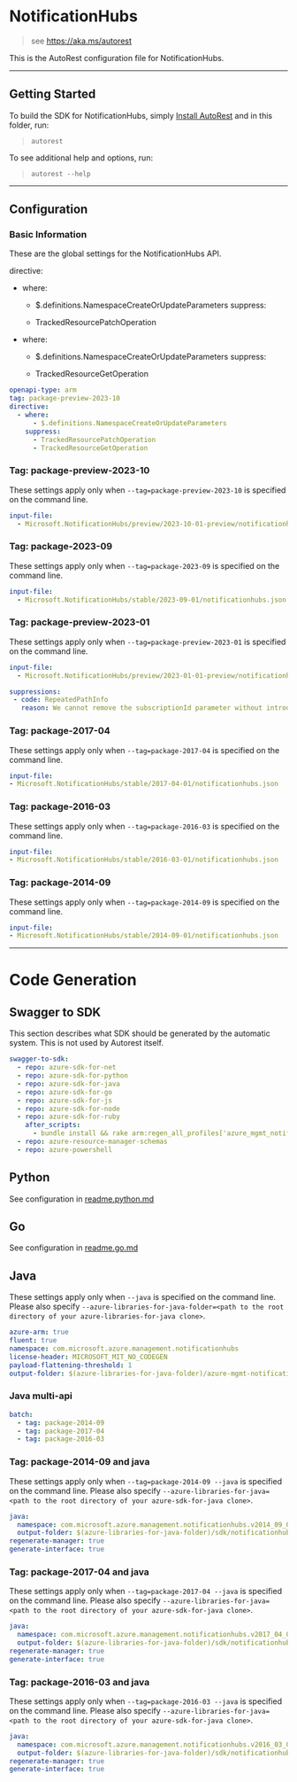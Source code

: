 # NotificationHubs

> see https://aka.ms/autorest

This is the AutoRest configuration file for NotificationHubs.

---

## Getting Started

To build the SDK for NotificationHubs, simply [Install AutoRest](https://aka.ms/autorest/install) and in this folder, run:

> `autorest`

To see additional help and options, run:

> `autorest --help`

---

## Configuration

### Basic Information

These are the global settings for the NotificationHubs API.

directive:

* where:

  * $.definitions.NamespaceCreateOrUpdateParameters
suppress:

  * TrackedResourcePatchOperation

* where:

  * $.definitions.NamespaceCreateOrUpdateParameters
suppress:

  * TrackedResourceGetOperation

``` yaml
openapi-type: arm
tag: package-preview-2023-10
directive:
  - where:
      - $.definitions.NamespaceCreateOrUpdateParameters
    suppress:
      - TrackedResourcePatchOperation
      - TrackedResourceGetOperation
```


### Tag: package-preview-2023-10

These settings apply only when `--tag=package-preview-2023-10` is specified on the command line.

```yaml $(tag) == 'package-preview-2023-10'
input-file:
  - Microsoft.NotificationHubs/preview/2023-10-01-preview/notificationhubs.json
```
### Tag: package-2023-09

These settings apply only when `--tag=package-2023-09` is specified on the command line.

``` yaml $(tag) == 'package-2023-09'
input-file:
  - Microsoft.NotificationHubs/stable/2023-09-01/notificationhubs.json
```

### Tag: package-preview-2023-01

These settings apply only when `--tag=package-preview-2023-01` is specified on the command line.

``` yaml $(tag) == 'package-preview-2023-01'
input-file:
  - Microsoft.NotificationHubs/preview/2023-01-01-preview/notificationhubs.json

suppressions:
 - code: RepeatedPathInfo
   reason: We cannot remove the subscriptionId parameter without introducing a breaking change.
```

### Tag: package-2017-04

These settings apply only when `--tag=package-2017-04` is specified on the command line.

``` yaml $(tag) == 'package-2017-04'
input-file:
- Microsoft.NotificationHubs/stable/2017-04-01/notificationhubs.json
```

### Tag: package-2016-03

These settings apply only when `--tag=package-2016-03` is specified on the command line.

``` yaml $(tag) == 'package-2016-03'
input-file:
- Microsoft.NotificationHubs/stable/2016-03-01/notificationhubs.json
```

### Tag: package-2014-09

These settings apply only when `--tag=package-2014-09` is specified on the command line.

``` yaml $(tag) == 'package-2014-09'
input-file:
- Microsoft.NotificationHubs/stable/2014-09-01/notificationhubs.json
```

---

# Code Generation

## Swagger to SDK

This section describes what SDK should be generated by the automatic system.
This is not used by Autorest itself.

``` yaml $(swagger-to-sdk)
swagger-to-sdk:
  - repo: azure-sdk-for-net
  - repo: azure-sdk-for-python
  - repo: azure-sdk-for-java
  - repo: azure-sdk-for-go
  - repo: azure-sdk-for-js
  - repo: azure-sdk-for-node
  - repo: azure-sdk-for-ruby
    after_scripts:
      - bundle install && rake arm:regen_all_profiles['azure_mgmt_notification_hubs']
  - repo: azure-resource-manager-schemas
  - repo: azure-powershell
```

## Python

See configuration in [readme.python.md](./readme.python.md)

## Go

See configuration in [readme.go.md](./readme.go.md)

## Java

These settings apply only when `--java` is specified on the command line.
Please also specify `--azure-libraries-for-java-folder=<path to the root directory of your azure-libraries-for-java clone>`.

``` yaml $(java)
azure-arm: true
fluent: true
namespace: com.microsoft.azure.management.notificationhubs
license-header: MICROSOFT_MIT_NO_CODEGEN
payload-flattening-threshold: 1
output-folder: $(azure-libraries-for-java-folder)/azure-mgmt-notificationhubs
```

### Java multi-api

``` yaml $(java) && $(multiapi)
batch:
  - tag: package-2014-09
  - tag: package-2017-04
  - tag: package-2016-03
```

### Tag: package-2014-09 and java

These settings apply only when `--tag=package-2014-09 --java` is specified on the command line.
Please also specify `--azure-libraries-for-java=<path to the root directory of your azure-sdk-for-java clone>`.

``` yaml $(tag) == 'package-2014-09' && $(java) && $(multiapi)
java:
  namespace: com.microsoft.azure.management.notificationhubs.v2014_09_01
  output-folder: $(azure-libraries-for-java-folder)/sdk/notificationhubs/mgmt-v2014_09_01
regenerate-manager: true
generate-interface: true
```

### Tag: package-2017-04 and java

These settings apply only when `--tag=package-2017-04 --java` is specified on the command line.
Please also specify `--azure-libraries-for-java=<path to the root directory of your azure-sdk-for-java clone>`.

``` yaml $(tag) == 'package-2017-04' && $(java) && $(multiapi)
java:
  namespace: com.microsoft.azure.management.notificationhubs.v2017_04_01
  output-folder: $(azure-libraries-for-java-folder)/sdk/notificationhubs/mgmt-v2017_04_01
regenerate-manager: true
generate-interface: true
```

### Tag: package-2016-03 and java

These settings apply only when `--tag=package-2016-03 --java` is specified on the command line.
Please also specify `--azure-libraries-for-java=<path to the root directory of your azure-sdk-for-java clone>`.

``` yaml $(tag) == 'package-2016-03' && $(java) && $(multiapi)
java:
  namespace: com.microsoft.azure.management.notificationhubs.v2016_03_01
  output-folder: $(azure-libraries-for-java-folder)/sdk/notificationhubs/mgmt-v2016_03_01
regenerate-manager: true
generate-interface: true
```
